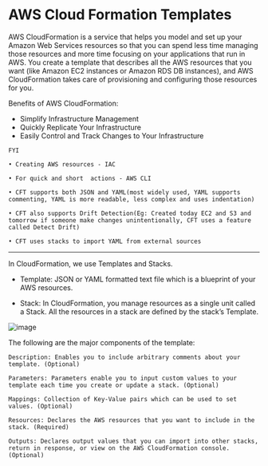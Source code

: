 # AWS Cloud Formation Templates

AWS CloudFormation is a service that helps you model and set up your Amazon Web Services resources so that you can spend less time managing those resources and more time focusing on your applications that run in AWS. You create a template that describes all the AWS resources that you want (like Amazon EC2 instances or Amazon RDS DB instances), and AWS CloudFormation takes care of provisioning and configuring those resources for you.

Benefits of AWS CloudFormation:

- Simplify Infrastructure Management
- Quickly Replicate Your Infrastructure
- Easily Control and Track Changes to Your Infrastructure

```
FYI

• Creating AWS resources - IAC

• For quick and short  actions - AWS CLI

• CFT supports both JSON and YAML(most widely used, YAML supports commenting, YAML is more readable, less complex and uses indentation)

• CFT also supports Drift Detection(Eg: Created today EC2 and S3 and tomorrow if someone make changes unintentionally, CFT uses a feature called Detect Drift)

• CFT uses stacks to import YAML from external sources
```

---

In CloudFormation, we use Templates and Stacks.

- Template: JSON or YAML formatted text file which is a blueprint of your AWS resources.

- Stack: In CloudFormation, you manage resources as a single unit called a Stack. All the resources in a stack are defined by the stack’s Template.

![image](https://github.com/Pavan-1997/AWS_CFT/assets/32020205/3a4f1e5b-ad8f-449c-8870-24059b13329c)


The following are the major components of the template:

```
Description: Enables you to include arbitrary comments about your template. (Optional)

Parameters: Parameters enable you to input custom values to your template each time you create or update a stack. (Optional)

Mappings: Collection of Key-Value pairs which can be used to set values. (Optional)

Resources: Declares the AWS resources that you want to include in the stack. (Required)

Outputs: Declares output values that you can import into other stacks, return in response, or view on the AWS CloudFormation console. (Optional)
```
